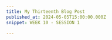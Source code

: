 ```yaml
---
title: My Thirteenth Blog Post
published_at: 2024-05-05T15:00:00.000Z
snippet: WEEK 10 - SESSION 1

---
```






<!-- # This is h1

## This is h2

_underline_

**bold** -->
